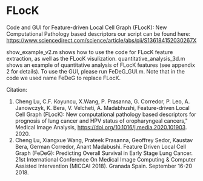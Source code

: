# FLocK
Code and GUI for Feature-driven Local Cell Graph (FLocK): New Computational Pathology based descriptors 
our script can be found here: https://www.sciencedirect.com/science/article/abs/pii/S136184152030267X

show_example_v2.m shows how to use the code for FLocK feature extraction, as well as the FLocK visulization.
quantitative_analysis_3d.m shows an example of quantitative analysis of FLocK features (see appendix 2 for details).
To use the GUI, please run FeDeG_GUI.m.
Note that in the code we used name FeDeG to replace FLocK. 

Citation:
1. Cheng Lu, C.F. Koyuncu, X.Wang, P. Prasanna, G. Corredor, P. Leo, A. Janowczyk, K. Bera, V. Velcheti, A. Madabhushi, Feature-driven Local Cell Graph (FLocK): New computational pathology based descriptors for prognosis of lung cancer and HPV status of oropharyngeal cancers," Medical Image Analysis, https://doi.org/10.1016/j.media.2020.101903. 2020.
2.	Cheng Lu, Xiangxue Wang, Prateek Prasanna, Geoffrey Sedor, Kaustav Bera, German Corredor, Anant Madabushi. Feature Driven Local Cell Graph (FeDeG): Predicting Overall Survival in Early Stage Lung Cancer. 21st International Conference On Medical Image Computing & Computer Assisted Intervention (MICCAI 2018). Granada Spain. September 16-20 2018.


